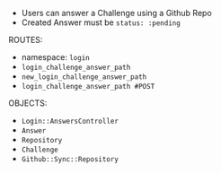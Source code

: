 - Users can answer a Challenge using a Github Repo
- Created Answer must be `status: :pending`

ROUTES:

- namespace: `login`
- `login_challenge_answer_path`
- `new_login_challenge_answer_path`
- `login_challenge_answer_path #POST`

OBJECTS:

- `Login::AnswersController`
- `Answer`
- `Repository`
- `Challenge`
- `Github::Sync::Repository`
